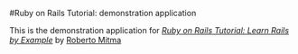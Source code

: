 #Ruby on Rails Tutorial: demonstration application

This is the demonstration application for [*Ruby on Rails Tutorial: Learn Rails by Example*](http://railstutorial.org) by [Roberto Mitma](http://www.hermesbids.com)
